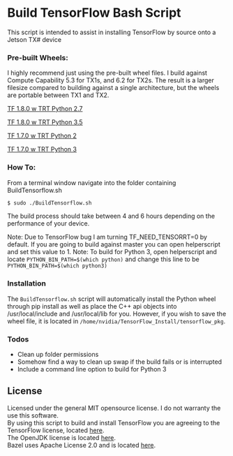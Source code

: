 # Build TensorFlow Bash Script

This script is intended to assist in installing TensorFlow by source onto a Jetson TX# device

### Pre-built Wheels:

I highly recommend just using the pre-built wheel files.  I build against Compute Capability  5.3 for TX1s, and 6.2 for TX2s.  The result is a larger filesize compared to building against a single architecture, but the wheels are portable between TX1 and TX2.

[TF 1.8.0 w TRT Python 2.7](https://nvidia.box.com/v/TF180-Py27-wTRT)

[TF 1.8.0 w TRT Python 3.5](https://nvidia.box.com/v/TF180-Py35-wTRT)

[TF 1.7.0 w TRT Python 2](https://nvidia.box.com/v/TF170-py27-wTRT)

[TF 1.7.0 w TRT Python 3](https://nvidia.box.com/v/TF170-py35-wTRT)



### How To:

From a terminal window navigate into the folder containing BuildTensorflow.sh

```sh
$ sudo ./BuildTensorflow.sh
```

The build process should take between 4 and 6 hours depending on the performance of your device.

Note:  Due to TensorFlow bug I am turning TF_NEED_TENSORRT=0 by default.  If you are going to build against master you can open helperscript and set this value to 1.
Note:  To build for Python 3, open helperscript and locate ```PYTHON_BIN_PATH=$(which python)``` and change this line to be ```PYTHON_BIN_PATH=$(which python3)```

### Installation

The ```BuildTensorflow.sh``` script will automatically install the Python wheel through pip install as well as place the C++ api objects into /usr/local/include and /usr/local/lib for you.  However, if you wish to save the wheel file, it is located in ```/home/nvidia/TensorFlow_Install/tensorflow_pkg```.


### Todos
* Clean up folder permissions
* Somehow find a way to clean up swap if the build fails or is interrupted
* Include a command line option to build for Python 3

License
----
Licensed under the general MIT opensource license.
I do not warranty the use this software.  
By using this script to build and install TensorFlow you are agreeing to the TensorFlow license, located 
[here](https://github.com/tensorflow/tensorflow/blob/master/LICENSE).  
The OpenJDK license is located [here](http://openjdk.java.net/legal/binary-license-2007-08-02.html).  
Bazel uses Apache License 2.0 and is located [here](https://github.com/bazelbuild/bazel/blob/master/LICENSE).